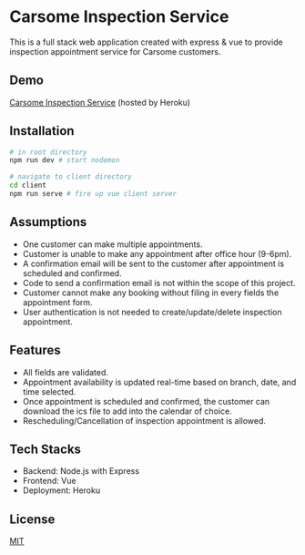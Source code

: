 # Carsome Inspection Service

This is a full stack web application created with express & vue to provide inspection appointment service for Carsome customers. 

## Demo
[Carsome Inspection Service](https://carsome-inspection-service.herokuapp.com/) (hosted by Heroku)

## Installation

```bash
# in root directory
npm run dev # start nodemon

# navigate to client directory
cd client
npm run serve # fire up vue client server
```

## Assumptions
- One customer can make multiple appointments.
- Customer is unable to make any appointment after office hour (9-6pm).
- A confirmation email will be sent to the customer after appointment is scheduled and confirmed. 
- Code to send a confirmation email is not within the scope of this project.
- Customer cannot make any booking without filing in every fields the appointment form.
- User authentication is not needed to create/update/delete inspection appointment.

## Features
- All fields are validated.
- Appointment availability is updated real-time based on branch, date, and time selected. 
- Once appointment is scheduled and confirmed, the customer can download the ics file to add into the calendar of choice. 
- Rescheduling/Cancellation of inspection appointment is allowed.

## Tech Stacks
- Backend: Node.js with Express
- Frontend: Vue
- Deployment: Heroku

## License
[MIT](https://choosealicense.com/licenses/mit/)
